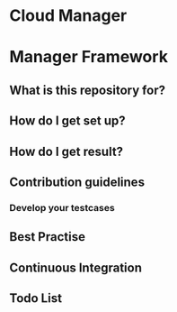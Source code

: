 # Cloud Manager

# Manager Framework

## What is this repository for?

## How do I get set up?

## How do I get result?

## Contribution guidelines

### Develop your testcases

## Best Practise

## Continuous Integration

## Todo List
